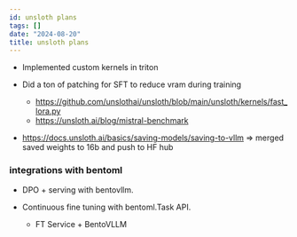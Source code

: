 ```yaml
---
id: unsloth plans
tags: []
date: "2024-08-20"
title: unsloth plans
---
```


- Implemented custom kernels in triton
- Did a ton of patching for SFT to reduce vram during training

  - https://github.com/unslothai/unsloth/blob/main/unsloth/kernels/fast_lora.py
  - https://unsloth.ai/blog/mistral-benchmark

- https://docs.unsloth.ai/basics/saving-models/saving-to-vllm => merged saved weights to 16b and push to HF hub

### integrations with bentoml

- DPO + serving with bentovllm.

- Continuous fine tuning with bentoml.Task API.
  - FT Service + BentoVLLM
